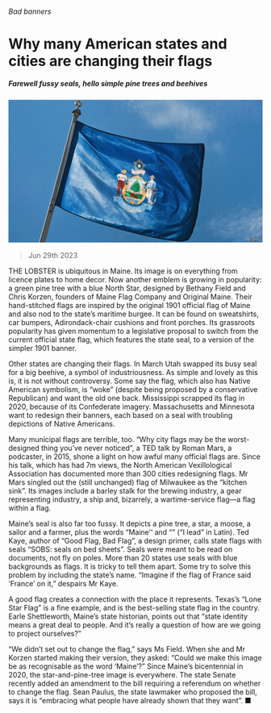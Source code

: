 ###### Bad banners

# Why many American states and cities are changing their flags 

##### Farewell fussy seals, hello simple pine trees and beehives 

![image](images/20230701_USP004.jpg) 

> Jun 29th 2023 

THE LOBSTER is ubiquitous in Maine. Its image is on everything from licence plates to home decor. Now another emblem is growing in popularity: a green pine tree with a blue North Star, designed by Bethany Field and Chris Korzen, founders of Maine Flag Company and Original Maine. Their hand-stitched flags are inspired by the original 1901 official flag of Maine and also nod to the state’s maritime burgee. It can be found on sweatshirts, car bumpers, Adirondack-chair cushions and front porches. Its grassroots popularity has given momentum to a legislative proposal to switch from the current official state flag, which features the state seal, to a version of the simpler 1901 banner.

Other states are changing their flags. In March Utah swapped its busy seal for a big beehive, a symbol of industriousness. As simple and lovely as this is, it is not without controversy. Some say the flag, which also has Native American symbolism, is “woke” (despite being proposed by a conservative Republican) and want the old one back. Mississippi scrapped its flag in 2020, because of its Confederate imagery. Massachusetts and Minnesota want to redesign their banners, each based on a seal with troubling depictions of Native Americans.

Many municipal flags are terrible, too. “Why city flags may be the worst-designed thing you’ve never noticed”, a TED talk by Roman Mars, a podcaster, in 2015, shone a light on how awful many official flags are. Since his talk, which has had 7m views, the North American Vexillological Association has documented more than 300 cities redesigning flags. Mr Mars singled out the (still unchanged) flag of Milwaukee as the “kitchen sink”. Its images include a barley stalk for the brewing industry, a gear representing industry, a ship and, bizarrely, a wartime-service flag—a flag within a flag. 

Maine’s seal is also far too fussy. It depicts a pine tree, a star, a moose, a sailor and a farmer, plus the words “Maine’‘ and “” (“I lead” in Latin). Ted Kaye, author of “Good Flag, Bad Flag”, a design primer, calls state flags with seals “SOBS: seals on bed sheets”. Seals were meant to be read on documents, not fly on poles. More than 20 states use seals with blue backgrounds as flags. It is tricky to tell them apart. Some try to solve this problem by including the state’s name. “Imagine if the flag of France said ‘France’ on it,” despairs Mr Kaye.

A good flag creates a connection with the place it represents. Texas’s “Lone Star Flag” is a fine example, and is the best-selling state flag in the country. Earle Shettleworth, Maine’s state historian, points out that “state identity means a great deal to people. And it’s really a question of how are we going to project ourselves?”

“We didn’t set out to change the flag,” says Ms Field. When she and Mr Korzen started making their version, they asked: “Could we make this image be as recognisable as the word ‘Maine’?” Since Maine’s bicentennial in 2020, the star-and-pine-tree image is everywhere. The state Senate recently added an amendment to the bill requiring a referendum on whether to change the flag. Sean Paulus, the state lawmaker who proposed the bill, says it is “embracing what people have already shown that they want”. ■


